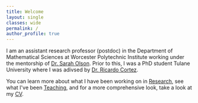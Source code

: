 ```yaml
---
title: Welcome
layout: single
classes: wide
permalink: /
author_profile: true
---
```

I am an assistant research professor (postdoc) in the Department of Mathematical Sciences at Worcester Polytechnic Institute working under the mentorship of [Dr. Sarah Olson](https://sdolson6.wixsite.com/mysite). Prior to this, I was a PhD student Tulane University where I was adivsed by [Dr. Ricardo Cortez](https://sse.tulane.edu/math/faculty/cortez).  

You can learn more about what I have been working on in [Research](/research/), see what I've been [Teaching](/teaching/), and for a more comprehensive look, take a look at my [CV](/CV/).
